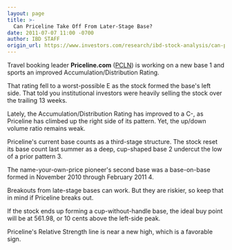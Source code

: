 ```yaml
---
layout: page
title: >-
  Can Priceline Take Off From Later-Stage Base?
date: 2011-07-07 11:00 -0700
author: IBD STAFF
origin_url: https://www.investors.com/research/ibd-stock-analysis/can-priceline-take-off-from-later-stage-base/
---
```





Travel booking leader **Priceline.com** ([PCLN](https://research.investors.com/quote.aspx?symbol=PCLN)) is working on a new base 1 and sports an improved Accumulation/Distribution Rating.

  

That rating fell to a worst-possible E as the stock formed the base's left side. That told you institutional investors were heavily selling the stock over the trailing 13 weeks.

  

Lately, the Accumulation/Distribution Rating has improved to a C-, as Priceline has climbed up the right side of its pattern. Yet, the up/down volume ratio remains weak.

  

Priceline's current base counts as a third-stage structure. The stock reset its base count last summer as a deep, cup-shaped base 2 undercut the low of a prior pattern 3.

  

The name-your-own-price pioneer's second base was a base-on-base formed in November 2010 through February 2011 4.

  

Breakouts from late-stage bases can work. But they are riskier, so keep that in mind if Priceline breaks out.

  

If the stock ends up forming a cup-without-handle base, the ideal buy point will be at 561.98, or 10 cents above the left-side peak.

  

Priceline's Relative Strength line is near a new high, which is a favorable sign.




